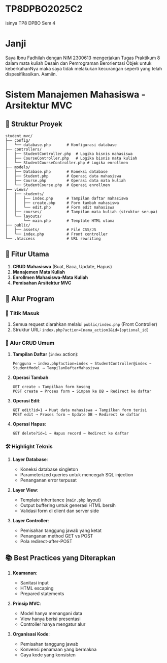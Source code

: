 # TP8DPBO2025C2
isinya TP8 DPBO Sem 4

# Janji
Saya Ibnu Fadhilah dengan NIM 2300613 mengerjakan Tugas Praktikum 8 dalam mata kuliah Desain dan Pemrograman Berorientasi Objek untuk keberkahanNya maka saya tidak melakukan kecurangan seperti yang telah dispesifikasikan. Aamiin.


# Sistem Manajemen Mahasiswa - Arsitektur MVC

## 📁 Struktur Proyek
```
student_mvc/
├── config/
│   └── database.php       # Konfigurasi database
├── controllers/
│   ├── StudentController.php  # Logika bisnis mahasiswa
│   ├── CourseController.php   # Logika bisnis mata kuliah
│   └── StudentCourseController.php # Logika enrollmen
├── models/
│   ├── Database.php       # Koneksi database
│   ├── Student.php        # Operasi data mahasiswa
│   ├── Course.php         # Operasi data mata kuliah
│   └── StudentCourse.php  # Operasi enrollmen
├── views/
│   ├── students/
│   │   ├── index.php      # Tampilan daftar mahasiswa
│   │   ├── create.php     # Form tambah mahasiswa
│   │   └── edit.php       # Form edit mahasiswa
│   ├── courses/           # Tampilan mata kuliah (struktur serupa)
│   └── layouts/
│       └── main.php       # Template HTML utama
├── public/
│   ├── assets/            # File CSS/JS
│   └── index.php          # Front controller
└── .htaccess              # URL rewriting
```

## 🌟 Fitur Utama
1. **CRUD Mahasiswa** (Buat, Baca, Update, Hapus)
2. **Manajemen Mata Kuliah**
3. **Enrollmen Mahasiswa-Mata Kuliah**
4. **Pemisahan Arsitektur MVC**

## 🔄 Alur Program

### 🚀 Titik Masuk
1. Semua request diarahkan melalui `public/index.php` (Front Controller)
2. Struktur URL: `index.php?action=[nama_action]&id=[optional_id]`

### 🔄 Alur CRUD Umum
1. **Tampilan Daftar** (`index` action):
   ```
   Pengguna → index.php?action=index → StudentController@index → StudentModel → TampilanDaftarMahasiswa
   ```

2. **Operasi Tambah**:
   ```
   GET create → Tampilkan form kosong
   POST create → Proses form → Simpan ke DB → Redirect ke daftar
   ```

3. **Operasi Edit**:
   ```
   GET edit?id=1 → Muat data mahasiswa → Tampilkan form terisi
   POST edit → Proses form → Update DB → Redirect ke daftar
   ```

4. **Operasi Hapus**:
   ```
   GET delete?id=1 → Hapus record → Redirect ke daftar
   ```

### 🛠️ Highlight Teknis
1. **Layer Database**:
   - Koneksi database singleton
   - Parameterized queries untuk mencegah SQL injection
   - Penanganan error terpusat

2. **Layer View**:
   - Template inheritance (`main.php` layout)
   - Output buffering untuk generasi HTML bersih
   - Validasi form di client dan server side

3. **Layer Controller**:
   - Pemisahan tanggung jawab yang ketat
   - Penanganan method GET vs POST
   - Pola redirect-after-POST

## 📚 Best Practices yang Diterapkan
1. **Keamanan**:
   - Sanitasi input
   - HTML escaping
   - Prepared statements

2. **Prinsip MVC**:
   - Model hanya menangani data
   - View hanya berisi presentasi
   - Controller hanya mengatur alur

3. **Organisasi Kode**:
   - Pemisahan tanggung jawab
   - Konvensi penamaan yang bermakna
   - Gaya kode yang konsisten
